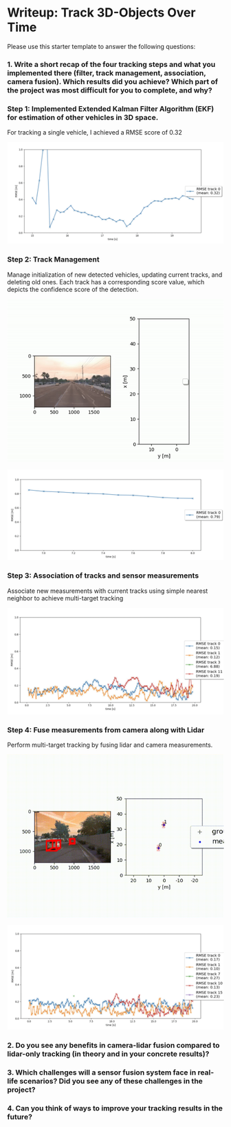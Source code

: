 # Writeup: Track 3D-Objects Over Time

Please use this starter template to answer the following questions:

### 1. Write a short recap of the four tracking steps and what you implemented there (filter, track management, association, camera fusion). Which results did you achieve? Which part of the project was most difficult for you to complete, and why?

### Step 1: Implemented Extended Kalman Filter Algorithm (EKF) for estimation of other vehicles in 3D space.

For tracking a single vehicle, I achieved a RMSE score of 0.32

![RMSE plot](./img/RMSE1.png)


### Step 2: Track Management

Manage initialization of new detected vehicles, updating current tracks, and deleting old ones. Each track has a corresponding score value, which depicts the confidence score of the detection. 

![Track Management](./img/track_management.gif)

![RMSE plot](./img/RMSE2.png)


### Step 3: Association of tracks and sensor measurements

Associate new measurements with current tracks using simple nearest neighbor to achieve multi-target tracking

![RMSE plot](./img/RMSE3.png)


### Step 4: Fuse measurements from camera along with Lidar

Perform multi-target tracking by fusing lidar and camera measurements.

![Multi target tracking](./img/multi_target_tracking.gif)

![RMSE plot](./img/RMSE4.png)


### 2. Do you see any benefits in camera-lidar fusion compared to lidar-only tracking (in theory and in your concrete results)? 


### 3. Which challenges will a sensor fusion system face in real-life scenarios? Did you see any of these challenges in the project?


### 4. Can you think of ways to improve your tracking results in the future?

